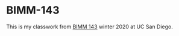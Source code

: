 # BIMM-143

This is my classwork from [BIMM 143](https://bioboot.github.io/bimm143_W20/) winter 2020 at UC San Diego.
